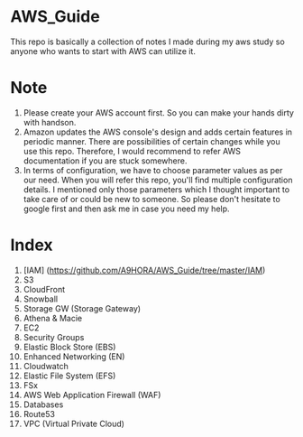 # AWS_Guide  
This repo is basically a collection of notes I made during my aws study so anyone who wants to start with AWS can utilize it.

# Note  
1.  Please create your AWS account first. So you can make your hands dirty with handson.
2.  Amazon updates the AWS console's design and adds certain features in periodic manner. There are possibilities of certain changes while you use this repo. Therefore, I would recommend to refer AWS documentation if you are stuck somewhere.
3.  In terms of configuration, we have to choose parameter values as per our need. When you will refer this repo, you'll find multiple configuration details. I mentioned only those parameters which I thought important to take care of or could be new to someone. So please don't hesitate to google first and then ask me in case you need my help.
# Index
1. [IAM] (https://github.com/A9HORA/AWS_Guide/tree/master/IAM)
2. S3
3. CloudFront
4. Snowball
5. Storage GW (Storage Gateway)
6. Athena & Macie
7. EC2
8. Security Groups
9. Elastic Block Store (EBS)
10. Enhanced Networking (EN)
11. Cloudwatch
12. Elastic File System (EFS)
13. FSx
14. AWS Web Application Firewall (WAF)
15. Databases
16. Route53
17. VPC (Virtual Private Cloud)
